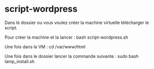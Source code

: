 # script-wordpress

Dans le dossier ou vous voulez créer la machine virtuelle télécharger le script.


Pour créer la machine et la lancer :
bash script-wordpress.sh

Une fois dans la VM :
cd /var/www/html

Une fois dans le dossier lancer la commande suivante :
sudo bash lamp_install.sh
